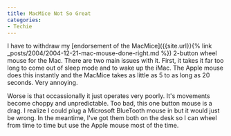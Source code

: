 ```yaml
---
title: MacMice Not So Great
categories:
- Techie
---
```


I have to withdraw my [endorsement of the MacMice]({{site.url}}{% link _posts/2004/2004-12-21-mac-mouse-done-right.md %}) 2-button wheel mouse for the Mac. There are two main issues with it. First, it takes it far too long to come out of sleep mode and to wake up the iMac. The Apple mouse does this instantly and the MacMice takes as little as 5 to as long as 20 seconds. Very annoying.

Worse is that occassionally it just operates very poorly. It's movements become choppy and unpredictable. Too bad, this one button mouse is a drag. I realize I could plug a Microsoft BlueTooth mouse in but it would just be wrong. In the meantime, I've got them both on the desk so I can wheel from time to time but use the Apple mouse most of the time.
